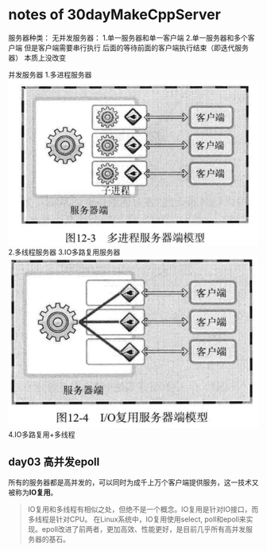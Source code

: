 # notes of 30dayMakeCppServer

服务器种类：
无并发服务器：
1.单一服务器和单一客户端
2.单一服务器和多个客户端 但是客户端需要串行执行 后面的等待前面的客户端执行结束（即迭代服务器） 本质上没改变

并发服务器
1.多进程服务器
![picture 0](../../images/edecf3c5d62d42b5210f85f028cb035c169babb3cbedec006d8239a56bc391c1.png)
2.多线程服务器
3.IO多路复用服务器
![picture 1](../../images/ddb441dcadcd688c1608305ff73584f713aa1c48bc53e4102e6112aa9bd23043.png)  
4.IO多路复用+多线程

## day03 高并发epoll

所有的服务器都是高并发的，可以同时为成千上万个客户端提供服务，这一技术又被称为**IO复用**。
> IO复用和多线程有相似之处，但绝不是一个概念。IO复用是针对IO接口，而多线程是针对CPU。
在Linux系统中，IO复用使用select, poll和epoll来实现。epoll改进了前两者，更加高效、性能更好，是目前几乎所有高并发服务器的基石。